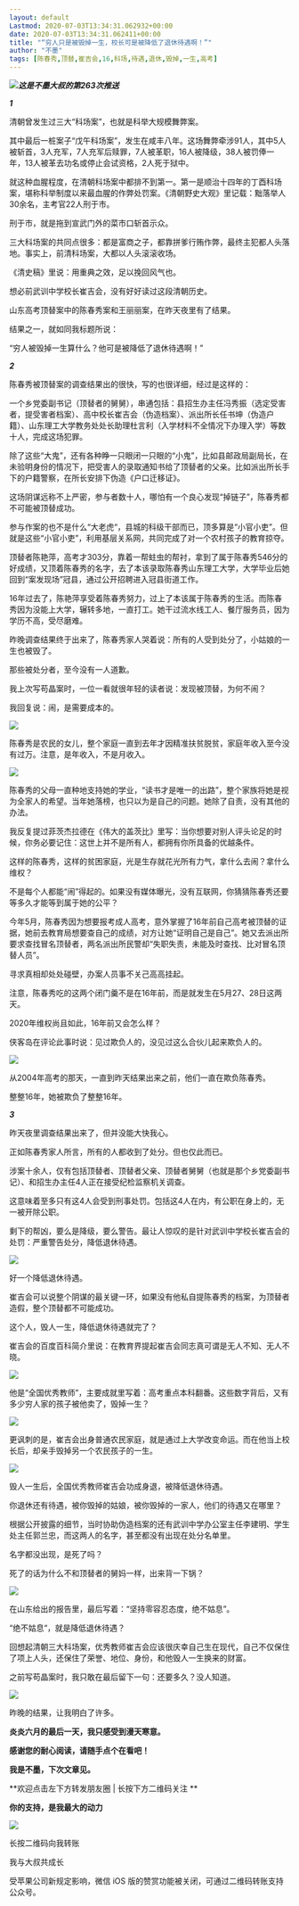 ```yaml
---
layout: default
Lastmod: 2020-07-03T13:34:31.062932+00:00
date: 2020-07-03T13:34:31.062411+00:00
title: "“穷人只是被毁掉一生，校长可是被降低了退休待遇啊！”"
author: "不墨"
tags: [陈春秀,顶替,崔吉会,16,科场,待遇,退休,毁掉,一生,高考]
---
```


**_![](https://images.weserv.nl/?url=https%3A//mmbiz.qpic.cn/mmbiz_jpg/769yicNVaKjcXvwded137eOGUnVmjTibICDrKSoz4icqlhupzt5G1l3H3ia67E9BcObQdWZ6mRNXXX1ZJGDN1cPciaQ/640%3Fwx_fmt%3Djpeg)这是_****_不墨大叔_****_的第263次推送_**

_**1**_

清朝曾发生过三大“科场案”，也就是科举大规模舞弊案。  

其中最后一桩案子“戊午科场案”，发生在咸丰八年。这场舞弊牵涉91人，其中5人被斩首，3人充军，7人充军后赎罪，7人被革职，16人被降级，38人被罚俸一年，13人被革去功名或停止会试资格，2人死于狱中。

就这种血腥程度，在清朝科场案中都排不到第一。第一是顺治十四年的丁酉科场案，堪称科举制度以来最血腥的作弊处罚案。《清朝野史大观》里记载：黜落举人30余名，主考官22人刑于市。

刑于市，就是拖到宣武门外的菜市口斩首示众。

三大科场案的共同点很多：都是富商之子，都靠拼爹行贿作弊，最终主犯都人头落地。事实上，前清科场案，大都以人头滚滚收场。

《清史稿》里说：用重典之效，足以挽回风气也。  

想必前武训中学校长崔吉会，没有好好读过这段清朝历史。

山东高考顶替案中的陈春秀案和王丽丽案，在昨天夜里有了结果。

结果之一，就如同我标题所说：

“穷人被毁掉一生算什么？他可是被降低了退休待遇啊！”

**_2_**

陈春秀被顶替案的调查结果出的很快，写的也很详细，经过是这样的：

一个乡党委副书记（顶替者的舅舅），串通包括：县招生办主任冯秀振（选定受害者，提受害者档案）、高中校长崔吉会（伪造档案）、派出所长任书坤（伪造户籍）、山东理工大学教务处处长助理杜言利（入学材料不全情况下办理入学）等数十人，完成这场犯罪。

除了这些“大鬼”，还有各种睁一只眼闭一只眼的“小鬼”，比如县邮政局副局长，在未验明身份的情况下，把受害人的录取通知书给了顶替者的父亲。比如派出所长手下的户籍警察，在所长安排下伪造《户口迁移证》。

这场阴谋远称不上严密，参与者数十人，哪怕有一个良心发现“掉链子”，陈春秀都不可能被顶替成功。

参与作案的也不是什么“大老虎“，县城的科级干部而已，顶多算是“小官小吏”。但就是这些“小官小吏”，利用基层关系网，共同完成了对一个农村孩子的教育掠夺。

顶替者陈艳萍，高考才303分，靠着一帮蛀虫的帮衬，拿到了属于陈春秀546分的好成绩，又顶着陈春秀的名字，去了本该录取陈春秀山东理工大学，大学毕业后她回到“案发现场”冠县，通过公开招聘进入冠县街道工作。

16年过去了，陈艳萍享受着陈春秀努力，过上了本该属于陈春秀的生活。而陈春秀因为没能上大学，辗转多地，一直打工。她干过流水线工人、餐厅服务员，因为学历不高，受尽磨难。

昨晚调查结果终于出来了，陈春秀家人哭着说：所有的人受到处分了，小姑娘的一生也被毁了。

那些被处分者，至今没有一人道歉。

我上次写苟晶案时，一位一看就很年轻的读者说：发现被顶替，为何不闹？

我回复说：闹，是需要成本的。

![](https://images.weserv.nl/?url=https%3A//mmbiz.qpic.cn/mmbiz_png/769yicNVaKjcXvwded137eOGUnVmjTibICbAd4yXiaFGsDyoic2AGtHUMIQScuBCksjTvxWjAmbuwJg8d8B5TAU5icA/640%3Fwx_fmt%3Dpng)

陈春秀是农民的女儿，整个家庭一直到去年才因精准扶贫脱贫，家庭年收入至今没有过万。注意，是年收入，不是月收入。

![](https://images.weserv.nl/?url=https%3A//mmbiz.qpic.cn/mmbiz_png/769yicNVaKjcXvwded137eOGUnVmjTibICr1kQ79xaPLl1Yq7fiabvf9Wlv3ib4byx8V3OtYMk2DjQ2ocZqsZrIUXg/640%3Fwx_fmt%3Dpng)

陈春秀的父母一直种地支持她的学业，“读书才是唯一的出路”，整个家族将她是视为全家人的希望。当年她落榜，也只以为是自己的问题。她除了自责，没有其他的办法。

我反复提过菲茨杰拉德在《伟大的盖茨比》里写：当你想要对别人评头论足的时候，你务必要记住：这世上并不是所有人，都拥有你所具备的优越条件。

这样的陈春秀，这样的贫困家庭，光是生存就花光所有力气，拿什么去闹？拿什么维权？  

不是每个人都能“闹”得起的。如果没有媒体曝光，没有互联网，你猜猜陈春秀还要等多久才能等到属于她的公平？

今年5月，陈春秀因为想要报考成人高考，意外掌握了16年前自己高考被顶替的证据，她前去教育局想要查自己的成绩，对方让她“证明自己是自己”。她又去派出所要求查找冒名顶替者，两名派出所民警却“失职失责，未能及时查找、比对冒名顶替人员”。  

寻求真相却处处碰壁，办案人员事不关己高高挂起。

注意，陈春秀吃的这两个闭门羹不是在16年前，而是就发生在5月27、28日这两天。

2020年维权尚且如此，16年前又会怎么样？

侠客岛在评论此事时说：见过欺负人的，没见过这么合伙儿起来欺负人的。

![](https://images.weserv.nl/?url=https%3A//mmbiz.qpic.cn/mmbiz_png/769yicNVaKjcXvwded137eOGUnVmjTibIChTYbWNsIfxdb0dg6JEafGxEpafGbXDvg5zCib1AcgJZgoLm9WEoCxzA/640%3Fwx_fmt%3Dpng)

从2004年高考的那天，一直到昨天结果出来之前，他们一直在欺负陈春秀。

整整16年，她被欺负了整整16年。  

**_3_**

昨天夜里调查结果出来了，但并没能大快我心。

正如陈春秀家人所言，所有的人都收到了处分。但也仅此而已。

涉案十余人，仅有包括顶替者、顶替者父亲、顶替者舅舅（也就是那个乡党委副书记）、和招生办主任4人正在接受纪检监察机关调查。

这意味着至多只有这4人会受到刑事处罚。包括这4人在内，有公职在身上的，无一被开除公职。

剩下的帮凶，要么是降级，要么警告。最让人惊叹的是针对武训中学校长崔吉会的处罚：严重警告处分，降低退休待遇。  

![](https://images.weserv.nl/?url=https%3A//mmbiz.qpic.cn/mmbiz_png/769yicNVaKjcXvwded137eOGUnVmjTibICjWzcZgJwr6UX4SdXiaUmjRUoUhkXuRTmvUkLkSricnxxlhRF0eUXRY7A/640%3Fwx_fmt%3Dpng)

好一个降低退休待遇。

崔吉会可以说整个阴谋的最关键一环，如果没有他私自提陈春秀的档案，为顶替者造假，整个顶替都不可能成功。

这个人，毁人一生，降低退休待遇就完了？

崔吉会的百度百科简介里说：在教育界提起崔吉会同志真可谓是无人不知、无人不晓。  

![](https://images.weserv.nl/?url=https%3A//mmbiz.qpic.cn/mmbiz_png/769yicNVaKjcXvwded137eOGUnVmjTibICLklXB6BcVUSpM5fpD93bXGicv60mmT0sWuwEYZZ7S0zTGkWpIuiadjAA/640%3Fwx_fmt%3Dpng)

他是“全国优秀教师”，主要成就里写着：高考重点本科翻番。这些数字背后，又有多少穷人家的孩子被他卖了，毁掉一生？

![](https://images.weserv.nl/?url=https%3A//mmbiz.qpic.cn/mmbiz_png/769yicNVaKjcXvwded137eOGUnVmjTibICmr0y29yYgAJ08ghMhPUNWgSSWNJSibu6aExmyyWkZsfibhsBZhXQaLjQ/640%3Fwx_fmt%3Dpng)

更讽刺的是，崔吉会出身普通农民家庭，就是通过上大学改变命运。而在他当上校长后，却亲手毁掉另一个农民孩子的一生。

![](https://images.weserv.nl/?url=https%3A//mmbiz.qpic.cn/mmbiz_png/769yicNVaKjcXvwded137eOGUnVmjTibICY6LB8CVQKuJIeFpk8cvqWpIIBKQnCc1ojw3yFfzBQcvkEu0mSulzmw/640%3Fwx_fmt%3Dpng)

毁人一生后，全国优秀教师崔吉会功成身退，被降低退休待遇。

你退休还有待遇，被你毁掉的姑娘，被你毁掉的一家人，他们的待遇又在哪里？

根据公开披露的细节，当时协助伪造档案的还有武训中学办公室主任李建明、学生处主任郭兰忠，而这两人的名字，甚至都没有出现在处分名单里。

名字都没出现，是死了吗？

死了的话为什么不和顶替者的舅妈一样，出来背一下锅？

![](https://images.weserv.nl/?url=https%3A//mmbiz.qpic.cn/mmbiz_png/769yicNVaKjcXvwded137eOGUnVmjTibICOfUlCFIbPt5ibE6S6XJZn96rT8GUmaY5Y3gKvepB31wkA4dEnTkGeHg/640%3Fwx_fmt%3Dpng)

在山东给出的报告里，最后写着：“坚持零容忍态度，绝不姑息”。  

“绝不姑息“，就是降低退休待遇？

回想起清朝三大科场案，优秀教师崔吉会应该很庆幸自己生在现代，自己不仅保住了项上人头，还保住了荣誉、地位、身份，和他毁人一生换来的财富。

之前写苟晶案时，我只敢在最后留下一句：还要多久？没人知道。

[![](https://images.weserv.nl/?url=https%3A//mmbiz.qpic.cn/mmbiz_png/769yicNVaKjcXvwded137eOGUnVmjTibICPibFL9pgTcTXkueTnF4QpGAudSGwrwcmYeibuq8NBOAu6icMVnLRBJJnQ/640%3Fwx_fmt%3Dpng)](http://mp.weixin.qq.com/s?__biz=MzU3MzY3NTM4NQ==&mid=2247494637&idx=1&sn=45fbb8f5557d0d3d6d2c938d09afc14b&chksm=fd3ca9fbca4b20ed43774332246b145462b68288de5b02d2e187df32b96ce7557e6e9dfebbd6&scene=21#wechat_redirect)

昨晚的结果，让我明白了许多。  

**炎炎六月的最后一天，我只感受到漫天寒意。**

**感谢您的耐心阅读，请随手点个在看吧！**

**我是不墨，下次文章见。**

**欢迎点击左下方转发朋友圈 | 长按下方二维码关注 **

**你的支持，是我最大的动力**

**![](https://images.weserv.nl/?url=https%3A//mmbiz.qpic.cn/mmbiz_jpg/769yicNVaKjeowD95OiayUficg0NMIh7rDUS10uib92eRIO16m20CJGc16XEnVdC0TuF0aDe9j1FibZ868lk7CgKbLQ/640%3Fwx_fmt%3Djpeg)**

长按二维码向我转账

我与大叔共成长

受苹果公司新规定影响，微信 iOS 版的赞赏功能被关闭，可通过二维码转账支持公众号。


